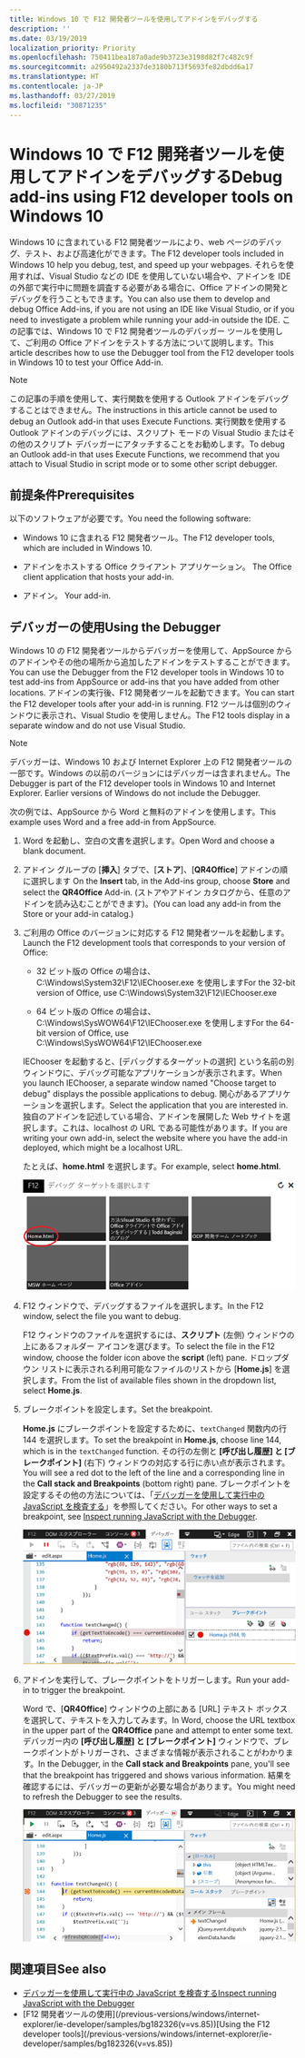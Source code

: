 ```yaml
---
title: Windows 10 で F12 開発者ツールを使用してアドインをデバッグする
description: ''
ms.date: 03/19/2019
localization_priority: Priority
ms.openlocfilehash: 750411bea187a0ade9b3723e3198d82f7c482c9f
ms.sourcegitcommit: a2950492a2337de3180b713f5693fe82dbdd6a17
ms.translationtype: HT
ms.contentlocale: ja-JP
ms.lasthandoff: 03/27/2019
ms.locfileid: "30871235"
---
```

# <a name="debug-add-ins-using-f12-developer-tools-on-windows-10"></a><span data-ttu-id="68363-102">Windows 10 で F12 開発者ツールを使用してアドインをデバッグする</span><span class="sxs-lookup"><span data-stu-id="68363-102">Debug add-ins using F12 developer tools on Windows 10</span></span>

<span data-ttu-id="68363-103">Windows 10 に含まれている F12 開発者ツールにより、web ページのデバッグ、テスト、および高速化ができます。</span><span class="sxs-lookup"><span data-stu-id="68363-103">The F12 developer tools included in Windows 10 help you debug, test, and speed up your webpages.</span></span> <span data-ttu-id="68363-104">それらを使用すれば、Visual Studio などの IDE を使用していない場合や、アドインを IDE の外部で実行中に問題を調査する必要がある場合に、Office アドインの開発とデバッグを行うこともできます。</span><span class="sxs-lookup"><span data-stu-id="68363-104">You can also use them to develop and debug Office Add-ins, if you are not using an IDE like Visual Studio, or if you need to investigate a problem while running your add-in outside the IDE.</span></span> <span data-ttu-id="68363-105">この記事では、Windows 10 で F12 開発者ツールのデバッガー ツールを使用して、ご利用の Office アドインをテストする方法について説明します。</span><span class="sxs-lookup"><span data-stu-id="68363-105">This article describes how to use the Debugger tool from the F12 developer tools in Windows 10 to test your Office Add-in.</span></span>

> [!NOTE]
> <span data-ttu-id="68363-106">この記事の手順を使用して、実行関数を使用する Outlook アドインをデバッグすることはできません。</span><span class="sxs-lookup"><span data-stu-id="68363-106">The instructions in this article cannot be used to debug an Outlook add-in that uses Execute Functions.</span></span> <span data-ttu-id="68363-107">実行関数を使用する Outlook アドインのデバッグには、スクリプト モードの Visual Studio またはその他のスクリプト デバッガーにアタッチすることをお勧めします。</span><span class="sxs-lookup"><span data-stu-id="68363-107">To debug an Outlook add-in that uses Execute Functions, we recommend that you attach to Visual Studio in script mode or to some other script debugger.</span></span>

## <a name="prerequisites"></a><span data-ttu-id="68363-108">前提条件</span><span class="sxs-lookup"><span data-stu-id="68363-108">Prerequisites</span></span>

<span data-ttu-id="68363-109">以下のソフトウェアが必要です。</span><span class="sxs-lookup"><span data-stu-id="68363-109">You need the following software:</span></span>

- <span data-ttu-id="68363-110">Windows 10 に含まれる F12 開発者ツール。</span><span class="sxs-lookup"><span data-stu-id="68363-110">The F12 developer tools, which are included in Windows 10.</span></span> 
    
- <span data-ttu-id="68363-111">アドインをホストする Office クライアント アプリケーション。 </span><span class="sxs-lookup"><span data-stu-id="68363-111">The Office client application that hosts your add-in.</span></span> 
    
- <span data-ttu-id="68363-112">アドイン。 </span><span class="sxs-lookup"><span data-stu-id="68363-112">Your add-in.</span></span> 

## <a name="using-the-debugger"></a><span data-ttu-id="68363-113">デバッガーの使用</span><span class="sxs-lookup"><span data-stu-id="68363-113">Using the Debugger</span></span>

<span data-ttu-id="68363-114">Windows 10 の F12 開発者ツールからデバッガーを使用して、AppSource からのアドインやその他の場所から追加したアドインをテストすることができます。</span><span class="sxs-lookup"><span data-stu-id="68363-114">You can use the Debugger from the F12 developer tools in Windows 10 to test add-ins from AppSource or add-ins that you have added from other locations.</span></span> <span data-ttu-id="68363-115">アドインの実行後、F12 開発者ツールを起動できます。</span><span class="sxs-lookup"><span data-stu-id="68363-115">You can start the F12 developer tools after your add-in is running.</span></span> <span data-ttu-id="68363-116">F12 ツールは個別のウィンドウに表示され、Visual Studio を使用しません。</span><span class="sxs-lookup"><span data-stu-id="68363-116">The F12 tools display in a separate window and do not use Visual Studio.</span></span>

> [!NOTE]
> <span data-ttu-id="68363-p104">デバッガーは、Windows 10 および Internet Explorer 上の F12 開発者ツールの一部です。Windows の以前のバージョンにはデバッガーは含まれません。</span><span class="sxs-lookup"><span data-stu-id="68363-p104">The Debugger is part of the F12 developer tools in Windows 10 and Internet Explorer. Earlier versions of Windows do not include the Debugger.</span></span> 

<span data-ttu-id="68363-119">次の例では、AppSource から Word と無料のアドインを使用します。</span><span class="sxs-lookup"><span data-stu-id="68363-119">This example uses Word and a free add-in from AppSource.</span></span>

1. <span data-ttu-id="68363-120">Word を起動し、空白の文書を選択します。</span><span class="sxs-lookup"><span data-stu-id="68363-120">Open Word and choose a blank document.</span></span> 
    
2. <span data-ttu-id="68363-121">アドイン グループの [**挿入**] タブで、[**ストア**]、[**QR4Office**] アドインの順に選択します </span><span class="sxs-lookup"><span data-stu-id="68363-121">On the **Insert** tab, in the Add-ins group, choose **Store** and select the **QR4Office** Add-in.</span></span> <span data-ttu-id="68363-122">(ストアやアドイン カタログから、任意のアドインを読み込むことができます)。</span><span class="sxs-lookup"><span data-stu-id="68363-122">(You can load any add-in from the Store or your add-in catalog.)</span></span>
    
3. <span data-ttu-id="68363-123">ご利用の Office のバージョンに対応する F12 開発者ツールを起動します。</span><span class="sxs-lookup"><span data-stu-id="68363-123">Launch the F12 development tools that corresponds to your version of Office:</span></span>
    
   - <span data-ttu-id="68363-124">32 ビット版の Office の場合は、C:\Windows\System32\F12\IEChooser.exe を使用します</span><span class="sxs-lookup"><span data-stu-id="68363-124">For the 32-bit version of Office, use C:\Windows\System32\F12\IEChooser.exe</span></span>
    
   - <span data-ttu-id="68363-125">64 ビット版の Office の場合は、C:\Windows\SysWOW64\F12\IEChooser.exe を使用します</span><span class="sxs-lookup"><span data-stu-id="68363-125">For the 64-bit version of Office, use C:\Windows\SysWOW64\F12\IEChooser.exe</span></span>
    
   <span data-ttu-id="68363-126">IEChooser を起動すると、[デバッグするターゲットの選択] という名前の別ウィンドウに、デバッグ可能なアプリケーションが表示されます。</span><span class="sxs-lookup"><span data-stu-id="68363-126">When you launch IEChooser, a separate window named "Choose target to debug" displays the possible applications to debug.</span></span> <span data-ttu-id="68363-127">関心があるアプリケーションを選択します。</span><span class="sxs-lookup"><span data-stu-id="68363-127">Select the application that you are interested in.</span></span> <span data-ttu-id="68363-128">独自のアドインを記述している場合、アドインを展開した Web サイトを選択します。これは、localhost の URL である可能性があります。</span><span class="sxs-lookup"><span data-stu-id="68363-128">If you are writing your own add-in, select the website where you have the add-in deployed, which might be a localhost URL.</span></span> 
    
   <span data-ttu-id="68363-129">たとえば、**home.html** を選択します。</span><span class="sxs-lookup"><span data-stu-id="68363-129">For example, select **home.html**.</span></span> 
    
   ![バブルのアドインをポイントする IEChooser 画面](../images/choose-target-to-debug.png)

4. <span data-ttu-id="68363-131">F12 ウィンドウで、デバッグするファイルを選択します。</span><span class="sxs-lookup"><span data-stu-id="68363-131">In the F12 window, select the file you want to debug.</span></span>
    
   <span data-ttu-id="68363-132">F12 ウィンドウのファイルを選択するには、**スクリプト** (左側) ウィンドウの上にあるフォルダー アイコンを選びます。</span><span class="sxs-lookup"><span data-stu-id="68363-132">To select the file in the F12 window, choose the folder icon above the **script** (left) pane.</span></span> <span data-ttu-id="68363-133">ドロップダウン リストに表示される利用可能なファイルのリストから [**Home.js**] を選択します。</span><span class="sxs-lookup"><span data-stu-id="68363-133">From the list of available files shown in the dropdown list, select **Home.js**.</span></span>
    
5. <span data-ttu-id="68363-134">ブレークポイントを設定します。</span><span class="sxs-lookup"><span data-stu-id="68363-134">Set the breakpoint.</span></span>
    
   <span data-ttu-id="68363-135">**Home.js** にブレークポイントを設定するために、`textChanged` 関数内の行 144 を選択します。</span><span class="sxs-lookup"><span data-stu-id="68363-135">To set the breakpoint in **Home.js**, choose line 144, which is in the  `textChanged` function.</span></span> <span data-ttu-id="68363-136">その行の左側と **[呼び出し履歴] と [ブレークポイント]** (右下) ウィンドウの対応する行に赤い点が表示されます。</span><span class="sxs-lookup"><span data-stu-id="68363-136">You will see a red dot to the left of the line and a corresponding line in the **Call stack and Breakpoints** (bottom right) pane.</span></span> <span data-ttu-id="68363-137">ブレークポイントを設定するその他の方法については、「[デバッガーを使用して実行中の JavaScript を検査する](/previous-versions/windows/internet-explorer/ie-developer/samples/dn255007(v=vs.85))」を参照してください。</span><span class="sxs-lookup"><span data-stu-id="68363-137">For other ways to set a breakpoint, see [Inspect running JavaScript with the Debugger](/previous-versions/windows/internet-explorer/ie-developer/samples/dn255007(v=vs.85)).</span></span> 
    
   ![home.js ファイルのブレーキポイントを含むデバッガー](../images/debugger-home-js-02.png)

6. <span data-ttu-id="68363-139">アドインを実行して、ブレークポイントをトリガーします。</span><span class="sxs-lookup"><span data-stu-id="68363-139">Run your add-in to trigger the breakpoint.</span></span>
    
   <span data-ttu-id="68363-140">Word で、[**QR4Office**] ウィンドウの上部にある [URL] テキスト ボックスを選択して、テキストを入力してみます。</span><span class="sxs-lookup"><span data-stu-id="68363-140">In Word, choose the URL textbox in the upper part of the **QR4Office** pane and attempt to enter some text.</span></span> <span data-ttu-id="68363-141">デバッガー内の **[呼び出し履歴] と [ブレークポイント]** ウィンドウで、ブレークポイントがトリガーされ、さまざまな情報が表示されることがわかります。</span><span class="sxs-lookup"><span data-stu-id="68363-141">In the Debugger, in the **Call stack and Breakpoints** pane, you'll see that the breakpoint has triggered and shows various information.</span></span> <span data-ttu-id="68363-142">結果を確認するには、デバッガーの更新が必要な場合があります。</span><span class="sxs-lookup"><span data-stu-id="68363-142">You might need to refresh the Debugger to see the results.</span></span>
    
   ![トリガーされたブレークポイントの結果を含むデバッガー](../images/debugger-home-js-01.png)


## <a name="see-also"></a><span data-ttu-id="68363-144">関連項目</span><span class="sxs-lookup"><span data-stu-id="68363-144">See also</span></span>

- <span data-ttu-id="68363-145">[デバッガーを使用して実行中の JavaScript を検査する](/previous-versions/windows/internet-explorer/ie-developer/samples/dn255007(v=vs.85))</span><span class="sxs-lookup"><span data-stu-id="68363-145">[Inspect running JavaScript with the Debugger](/previous-versions/windows/internet-explorer/ie-developer/samples/dn255007(v=vs.85))</span></span>
- <span data-ttu-id="68363-146">
  [F12 開発者ツールの使用](/previous-versions/windows/internet-explorer/ie-developer/samples/bg182326(v=vs.85))</span><span class="sxs-lookup"><span data-stu-id="68363-146">[Using the F12 developer tools](/previous-versions/windows/internet-explorer/ie-developer/samples/bg182326(v=vs.85))</span></span>
